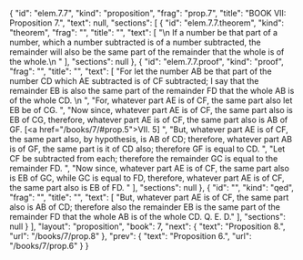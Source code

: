 {
  "id": "elem.7.7",
  "kind": "proposition",
  "frag": "prop.7",
  "title": "BOOK VII: Proposition 7.",
  "text": null,
  "sections": [
    {
      "id": "elem.7.7.theorem",
      "kind": "theorem",
      "frag": "",
      "title": "",
      "text": [
        "\n       If a number be that part of a number, which a number subtracted is of a number subtracted, the remainder will also be the same part of the remainder that the whole is of the whole.\n      "
      ],
      "sections": null
    },
    {
      "id": "elem.7.7.proof",
      "kind": "proof",
      "frag": "",
      "title": "",
      "text": [
        "For let the number AB be that part of the number CD which AE subtracted is of CF subtracted; I say that the remainder EB is also the same part of the remainder FD that the whole AB is of the whole CD. \n      ",
        "For, whatever part AE is of CF, the same part also let EB be of CG. ",
        "Now since, whatever part AE is of CF, the same part also is EB of CG, therefore, whatever part AE is of CF, the same part also is AB of GF. [<a href=\"/books/7/#prop.5\">VII. 5</a>] ",
        "But, whatever part AE is of CF, the same part also, by hypothesis, is AB of CD; therefore, whatever part AB is of GF, the same part is it of CD also; therefore GF is equal to CD. ",
        "Let CF be subtracted from each; therefore the remainder GC is equal to the remainder FD. ",
        "Now since, whatever part AE is of CF, the same part also is EB of GC, while GC is equal to FD, therefore, whatever part AE is of CF, the same part also is EB of FD. "
      ],
      "sections": null
    },
    {
      "id": "",
      "kind": "qed",
      "frag": "",
      "title": "",
      "text": [
        "But, whatever part AE is of CF, the same part also is AB of CD; therefore also the remainder EB is the same part of the remainder FD that the whole AB is of the whole CD. Q. E. D."
      ],
      "sections": null
    }
  ],
  "layout": "proposition",
  "book": 7,
  "next": {
    "text": "Proposition 8.",
    "url": "/books/7/prop.8"
  },
  "prev": {
    "text": "Proposition 6.",
    "url": "/books/7/prop.6"
  }
}
